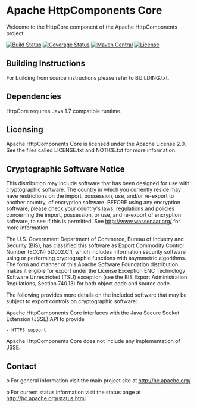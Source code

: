 Apache HttpComponents Core
==========================

Welcome to the HttpCore component of the Apache HttpComponents project.

[![Build Status](https://travis-ci.org/apache/httpcore.svg?branch=trunk)](https://travis-ci.org/apache/httpcore)
[![Coverage Status](https://coveralls.io/repos/github/apache/httpcore/badge.svg?branch=trunk)](https://coveralls.io/github/apache/httpcore?branch=trunk)
[![Maven Central](https://maven-badges.herokuapp.com/maven-central/org.apache.httpcomponents.core5/httpcore5/badge.svg)](https://maven-badges.herokuapp.com/maven-central/org.apache.httpcomponents.core5/httpcore5)
[![License](https://img.shields.io/badge/License-Apache%202.0-blue.svg)](https://opensource.org/licenses/Apache-2.0)

Building Instructions
---------------------

For building from source instructions please refer to BUILDING.txt.

Dependencies
------------

HttpCore requires Java 1.7 compatible runtime.

Licensing
---------

Apache HttpComponents Core is licensed under the Apache License 2.0.
See the files called LICENSE.txt and NOTICE.txt for more information.

Cryptographic Software Notice
-----------------------------

This distribution may include software that has been designed for use
with cryptographic software. The country in which you currently reside
may have restrictions on the import, possession, use, and/or re-export
to another country, of encryption software. BEFORE using any encryption
software, please check your country's laws, regulations and policies
concerning the import, possession, or use, and re-export of encryption
software, to see if this is permitted. See <http://www.wassenaar.org/>
for more information.

The U.S. Government Department of Commerce, Bureau of Industry and
Security (BIS), has classified this software as Export Commodity
Control Number (ECCN) 5D002.C.1, which includes information security
software using or performing cryptographic functions with asymmetric
algorithms. The form and manner of this Apache Software Foundation
distribution makes it eligible for export under the License Exception
ENC Technology Software Unrestricted (TSU) exception (see the BIS
Export Administration Regulations, Section 740.13) for both object
code and source code.

The following provides more details on the included software that
may be subject to export controls on cryptographic software:

  Apache HttpComponents Core interfaces with the
  Java Secure Socket Extension (JSSE) API to provide

    - HTTPS support

  Apache HttpComponents Core does not include any
  implementation of JSSE.

Contact
-------

  o For general information visit the main project site at
    http://hc.apache.org/

  o For current status information visit the status page at
    http://hc.apache.org/status.html
